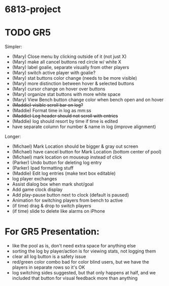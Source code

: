 # 6813-project

TODO GR5
===
Simpler:
+ (Mary) Close menu by clicking outside of it (not just X)
+ (Mary) make all cancel buttons red circle w/ white X
+ (Mary) label goalie, separate visually from other players
+ (Mary) switch active player with goalie?
+ (Mary) stat buttons color change (needs to be more visible)
+ (Mary) more distinction between hover & selected buttons
+ (Mary) cursor change on hover over buttons
+ (Mary) organize stat buttons with more white space
+ (Mary) View Bench button change color when bench open and on hover
+ <s>(Maddie) visible scroll bar on log?</s>
+ (Maddie) Format time in log as mm:ss
+ <s>(Maddie) Log header should not scroll with entries</s>
+ (Maddie) log should resort by time if time is edited
+ have separate column for number & name in log (improve alignment)

Longer:
+ (Michael) Mark Location should be bigger & gray out screen
+ (Michael) have cancel button for Mark Location (bottom center of pool)
+ (Michael) mark location on mouseup instead of click
+ (Parker) Undo button for deleting log entry
+ (Parker) Ipad formatting stuff
+ (Maddie) Edit log entries (make text box editable)
+ log player exchanges
+ Assist dialog box when mark shot/goal
+ Add game clock display
+ Add play-pause button next to clock (default is paused)
+ Animation for switching players from bench to active
+ (if time) drag & drop to switch players
+ (if time) slide to delete like alarms on iPhone

For GR5 Presentation:
===
+ like the pool as is, don't need extra space for anything else
+ sorting the log by player/action is for viewing stats, not logging them
+ clear all log button is a safety issue
+ red/green color combo bad for color blind users, but we have the players in separate rows so it's OK
+ log switching sides suggested, but that only happens at half, and we included that button for visual feedback more than anything
